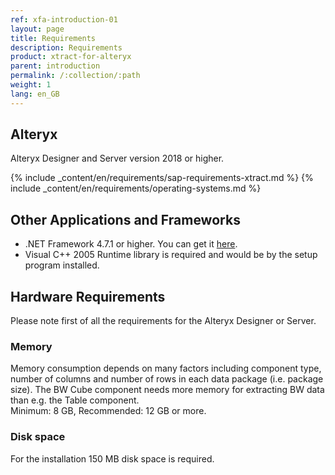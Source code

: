 ```yaml
---
ref: xfa-introduction-01
layout: page
title: Requirements
description: Requirements
product: xtract-for-alteryx
parent: introduction
permalink: /:collection/:path
weight: 1
lang: en_GB
---
```


## Alteryx
Alteryx Designer and Server version 2018 or higher. 

{% include _content/en/requirements/sap-requirements-xtract.md %}
{% include _content/en/requirements/operating-systems.md %}

## Other Applications and Frameworks 	
- .NET Framework 4.7.1 or higher. You can get it [here](https://www.microsoft.com/en-US/download/details.aspx?id=56116).
- Visual C++ 2005 Runtime library is required and would be by the setup program installed. 

## Hardware Requirements
Please note first of all the requirements for the Alteryx Designer or Server. 
 	
### Memory
Memory consumption depends on many factors including component type, number of columns and number of rows in each data package (i.e. package size). The BW Cube component needs more memory for extracting BW data than e.g. the Table component. <br>
Minimum: 8 GB, Recommended: 12 GB or more.

### Disk space
For the installation 150 MB disk space is required.
